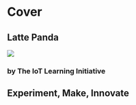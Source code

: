 # Cover

## **Latte Panda**

![](http://www.ti.com/lsds/media/images/wireless_connectivity/50BillionThings.png)

### **by The IoT Learning Initiative**

## **Experiment, Make, Innovate**

